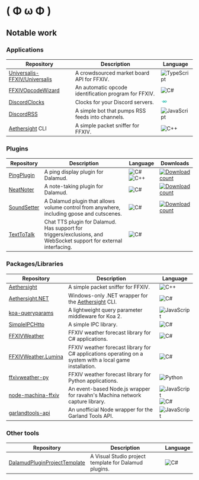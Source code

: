# ( Φ ω Φ )

## Notable work

### Applications
Repository|Description|Language
---|---|---
[Universalis-FFXIV/Universalis](https://github.com/Universalis-FFXIV/Universalis)|A crowdsourced market board API for FFXIV.|<img src="https://raw.githubusercontent.com/karashiiro/karashiiro/master/programming_languages/typescript.png" alt="TypeScript" title="TypeScript" />
[FFXIVOpcodeWizard](https://github.com/karashiiro/FFXIVOpcodeWizard)|An automatic opcode identification program for FFXIV.|<img src="https://raw.githubusercontent.com/karashiiro/karashiiro/master/programming_languages/csharp.png" alt="C#" title="C#" />
[DiscordClocks](https://github.com/karashiiro/DiscordClocks)|Clocks for your Discord servers.|<img src="https://raw.githubusercontent.com/karashiiro/karashiiro/master/programming_languages/go.png" alt="Go" title="Go" />
[DiscordRSS](https://github.com/karashiiro/DiscordRSS)|A simple bot that pumps RSS feeds into channels.|<img src="https://raw.githubusercontent.com/karashiiro/karashiiro/master/programming_languages/javascript.png" alt="JavaScript" title="JavaScript" />
[Aethersight](https://github.com/karashiiro/Aethersight) CLI|A simple packet sniffer for FFXIV.|<img src="https://raw.githubusercontent.com/karashiiro/karashiiro/master/programming_languages/cpp.png" alt="C++" title="C++" />

### Plugins
Repository|Description|Language|Downloads
---|---|---|---
[PingPlugin](https://github.com/karashiiro/PingPlugin)|A ping display plugin for Dalamud.|<img src="https://raw.githubusercontent.com/karashiiro/karashiiro/master/programming_languages/csharp.png" alt="C#" title="C#" /><img src="https://raw.githubusercontent.com/karashiiro/karashiiro/master/programming_languages/cpp.png" alt="C++" title="C++" />|[![Download count](https://img.shields.io/endpoint?url=https%3A%2F%2Fvz32sgcoal.execute-api.us-east-1.amazonaws.com%2FPingPlugin)](https://github.com/karashiiro/PingPlugin)
[NeatNoter](https://github.com/karashiiro/NeatNoter)|A note-taking plugin for Dalamud.|<img src="https://raw.githubusercontent.com/karashiiro/karashiiro/master/programming_languages/csharp.png" alt="C#" title="C#" />|[![Download count](https://img.shields.io/endpoint?url=https%3A%2F%2Fvz32sgcoal.execute-api.us-east-1.amazonaws.com%2FNeatNoter)](https://github.com/karashiiro/NeatNoter)
[SoundSetter](https://github.com/karashiiro/SoundSetter)|A Dalamud plugin that allows volume control from anywhere, including gpose and cutscenes.|<img src="https://raw.githubusercontent.com/karashiiro/karashiiro/master/programming_languages/csharp.png" alt="C#" title="C#" />|[![Download count](https://img.shields.io/endpoint?url=https%3A%2F%2Fvz32sgcoal.execute-api.us-east-1.amazonaws.com%2FSoundSetter)](https://github.com/karashiiro/SoundSetter)
[TextToTalk](https://github.com/karashiiro/TextToTalk)|Chat TTS plugin for Dalamud. Has support for triggers/exclusions, and WebSocket support for external interfacing.|<img src="https://raw.githubusercontent.com/karashiiro/karashiiro/master/programming_languages/csharp.png" alt="C#" title="C#" />|

### Packages/Libraries
Repository|Description|Language
---|---|---
[Aethersight](https://github.com/karashiiro/Aethersight)|A simple packet sniffer for FFXIV.|<img src="https://raw.githubusercontent.com/karashiiro/karashiiro/master/programming_languages/cpp.png" alt="C++" title="C++" />
[Aethersight.NET](https://github.com/karashiiro/Aethersight.NET)|Windows-only .NET wrapper for the [Aethersight](https://github.com/karashiiro/Aethersight) CLI.|<img src="https://raw.githubusercontent.com/karashiiro/karashiiro/master/programming_languages/csharp.png" alt="C#" title="C#" />
[koa-queryparams](https://github.com/karashiiro/koa-queryparams)|A lightweight query parameter middleware for Koa 2.|<img src="https://raw.githubusercontent.com/karashiiro/karashiiro/master/programming_languages/javascript.png" alt="JavaScript" title="JavaScript" />
[SimpleIPCHttp](https://github.com/karashiiro/SimpleIPCHttp)|A simple IPC library.|<img src="https://raw.githubusercontent.com/karashiiro/karashiiro/master/programming_languages/csharp.png" alt="C#" title="C#" />
[FFXIVWeather](https://github.com/karashiiro/FFXIVWeather)|FFXIV weather forecast library for C# applications.|<img src="https://raw.githubusercontent.com/karashiiro/karashiiro/master/programming_languages/csharp.png" alt="C#" title="C#" />
[FFXIVWeather.Lumina](https://github.com/karashiiro/FFXIVWeather.Lumina)|FFXIV weather forecast library for C# applications operating on a system with a local game installation.|<img src="https://raw.githubusercontent.com/karashiiro/karashiiro/master/programming_languages/csharp.png" alt="C#" title="C#" />
[ffxivweather-py](https://github.com/karashiiro/ffxivweather-py)|FFXIV weather forecast library for Python applications.|<img src="https://raw.githubusercontent.com/karashiiro/karashiiro/master/programming_languages/python.png" alt="Python" title="Python" />
[node-machina-ffxiv](https://github.com/karashiiro/node-machina-ffxiv)|An event-based Node.js wrapper for ravahn's Machina network capture library.|<img src="https://raw.githubusercontent.com/karashiiro/karashiiro/master/programming_languages/javascript.png" alt="JavaScript" title="JavaScript" /><img src="https://raw.githubusercontent.com/karashiiro/karashiiro/master/programming_languages/csharp.png" alt="C#" title="C#" />
[garlandtools-api](https://github.com/karashiiro/garlandtools-api)|An unofficial Node wrapper for the Garland Tools API.|<img src="https://raw.githubusercontent.com/karashiiro/karashiiro/master/programming_languages/javascript.png" alt="JavaScript" title="JavaScript" />

### Other tools
Repository|Description|Language
---|---|---
[DalamudPluginProjectTemplate](https://github.com/karashiiro/DalamudPluginProjectTemplate)|A Visual Studio project template for Dalamud plugins.|<img src="https://raw.githubusercontent.com/karashiiro/karashiiro/master/programming_languages/csharp.png" alt="C#" title="C#" />
